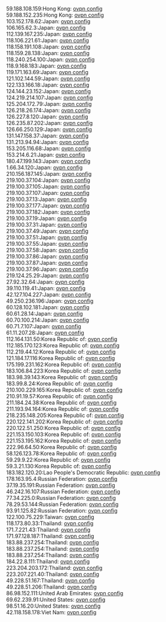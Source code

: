 59.188.108.159:Hong Kong: [ovpn config](vpn/59_188_108_159.ovpn)  
59.188.152.235:Hong Kong: [ovpn config](vpn/59_188_152_235.ovpn)  
103.152.178.62:Japan: [ovpn config](vpn/103_152_178_62.ovpn)  
106.165.62.3:Japan: [ovpn config](vpn/106_165_62_3.ovpn)  
112.139.167.235:Japan: [ovpn config](vpn/112_139_167_235.ovpn)  
118.106.221.61:Japan: [ovpn config](vpn/118_106_221_61.ovpn)  
118.158.191.108:Japan: [ovpn config](vpn/118_158_191_108.ovpn)  
118.159.28.138:Japan: [ovpn config](vpn/118_159_28_138.ovpn)  
118.240.254.100:Japan: [ovpn config](vpn/118_240_254_100.ovpn)  
118.9.168.183:Japan: [ovpn config](vpn/118_9_168_183.ovpn)  
119.171.163.69:Japan: [ovpn config](vpn/119_171_163_69.ovpn)  
121.102.144.59:Japan: [ovpn config](vpn/121_102_144_59.ovpn)  
122.133.166.18:Japan: [ovpn config](vpn/122_133_166_18.ovpn)  
124.144.23.152:Japan: [ovpn config](vpn/124_144_23_152.ovpn)  
124.219.214.107:Japan: [ovpn config](vpn/124_219_214_107.ovpn)  
125.204.172.79:Japan: [ovpn config](vpn/125_204_172_79.ovpn)  
126.218.26.174:Japan: [ovpn config](vpn/126_218_26_174.ovpn)  
126.227.8.120:Japan: [ovpn config](vpn/126_227_8_120.ovpn)  
126.235.87.202:Japan: [ovpn config](vpn/126_235_87_202.ovpn)  
126.66.250.129:Japan: [ovpn config](vpn/126_66_250_129.ovpn)  
131.147.158.37:Japan: [ovpn config](vpn/131_147_158_37.ovpn)  
131.213.94.94:Japan: [ovpn config](vpn/131_213_94_94.ovpn)  
153.205.116.68:Japan: [ovpn config](vpn/153_205_116_68.ovpn)  
153.214.6.21:Japan: [ovpn config](vpn/153_214_6_21.ovpn)  
180.47.199.143:Japan: [ovpn config](vpn/180_47_199_143.ovpn)  
1.66.34.120:Japan: [ovpn config](vpn/1_66_34_120.ovpn)  
210.156.187.145:Japan: [ovpn config](vpn/210_156_187_145.ovpn)  
219.100.37.104:Japan: [ovpn config](vpn/219_100_37_104.ovpn)  
219.100.37.105:Japan: [ovpn config](vpn/219_100_37_105.ovpn)  
219.100.37.107:Japan: [ovpn config](vpn/219_100_37_107.ovpn)  
219.100.37.13:Japan: [ovpn config](vpn/219_100_37_13.ovpn)  
219.100.37.177:Japan: [ovpn config](vpn/219_100_37_177.ovpn)  
219.100.37.182:Japan: [ovpn config](vpn/219_100_37_182.ovpn)  
219.100.37.19:Japan: [ovpn config](vpn/219_100_37_19.ovpn)  
219.100.37.31:Japan: [ovpn config](vpn/219_100_37_31.ovpn)  
219.100.37.49:Japan: [ovpn config](vpn/219_100_37_49.ovpn)  
219.100.37.51:Japan: [ovpn config](vpn/219_100_37_51.ovpn)  
219.100.37.55:Japan: [ovpn config](vpn/219_100_37_55.ovpn)  
219.100.37.58:Japan: [ovpn config](vpn/219_100_37_58.ovpn)  
219.100.37.86:Japan: [ovpn config](vpn/219_100_37_86.ovpn)  
219.100.37.87:Japan: [ovpn config](vpn/219_100_37_87.ovpn)  
219.100.37.96:Japan: [ovpn config](vpn/219_100_37_96.ovpn)  
219.124.25.29:Japan: [ovpn config](vpn/219_124_25_29.ovpn)  
27.92.32.64:Japan: [ovpn config](vpn/27_92_32_64.ovpn)  
39.110.119.41:Japan: [ovpn config](vpn/39_110_119_41.ovpn)  
42.127.104.227:Japan: [ovpn config](vpn/42_127_104_227.ovpn)  
49.250.236.196:Japan: [ovpn config](vpn/49_250_236_196.ovpn)  
60.128.102.181:Japan: [ovpn config](vpn/60_128_102_181.ovpn)  
60.61.28.14:Japan: [ovpn config](vpn/60_61_28_14.ovpn)  
60.70.100.214:Japan: [ovpn config](vpn/60_70_100_214.ovpn)  
60.71.7.107:Japan: [ovpn config](vpn/60_71_7_107.ovpn)  
61.11.207.28:Japan: [ovpn config](vpn/61_11_207_28.ovpn)  
112.164.131.50:Korea Republic of: [ovpn config](vpn/112_164_131_50.ovpn)  
112.185.170.123:Korea Republic of: [ovpn config](vpn/112_185_170_123.ovpn)  
112.219.44.12:Korea Republic of: [ovpn config](vpn/112_219_44_12.ovpn)  
121.184.17.116:Korea Republic of: [ovpn config](vpn/121_184_17_116.ovpn)  
175.199.231.162:Korea Republic of: [ovpn config](vpn/175_199_231_162.ovpn)  
183.106.84.223:Korea Republic of: [ovpn config](vpn/183_106_84_223.ovpn)  
183.98.39.143:Korea Republic of: [ovpn config](vpn/183_98_39_143.ovpn)  
183.99.8.24:Korea Republic of: [ovpn config](vpn/183_99_8_24.ovpn)  
210.100.229.165:Korea Republic of: [ovpn config](vpn/210_100_229_165.ovpn)  
210.91.19.57:Korea Republic of: [ovpn config](vpn/210_91_19_57.ovpn)  
211.184.24.38:Korea Republic of: [ovpn config](vpn/211_184_24_38.ovpn)  
211.193.94.164:Korea Republic of: [ovpn config](vpn/211_193_94_164.ovpn)  
218.235.148.205:Korea Republic of: [ovpn config](vpn/218_235_148_205.ovpn)  
220.122.141.202:Korea Republic of: [ovpn config](vpn/220_122_141_202.ovpn)  
220.122.51.250:Korea Republic of: [ovpn config](vpn/220_122_51_250.ovpn)  
221.153.150.103:Korea Republic of: [ovpn config](vpn/221_153_150_103.ovpn)  
221.153.195.162:Korea Republic of: [ovpn config](vpn/221_153_195_162.ovpn)  
222.96.64.50:Korea Republic of: [ovpn config](vpn/222_96_64_50.ovpn)  
58.126.123.78:Korea Republic of: [ovpn config](vpn/58_126_123_78.ovpn)  
59.29.9.22:Korea Republic of: [ovpn config](vpn/59_29_9_22.ovpn)  
59.3.21.130:Korea Republic of: [ovpn config](vpn/59_3_21_130.ovpn)  
183.182.120.20:Lao People's Democratic Republic: [ovpn config](vpn/183_182_120_20.ovpn)  
178.163.95.4:Russian Federation: [ovpn config](vpn/178_163_95_4.ovpn)  
37.19.35.191:Russian Federation: [ovpn config](vpn/37_19_35_191.ovpn)  
46.242.16.107:Russian Federation: [ovpn config](vpn/46_242_16_107.ovpn)  
77.34.225.0:Russian Federation: [ovpn config](vpn/77_34_225_0.ovpn)  
78.29.53.144:Russian Federation: [ovpn config](vpn/78_29_53_144.ovpn)  
93.91.125.82:Russian Federation: [ovpn config](vpn/93_91_125_82.ovpn)  
122.100.75.229:Taiwan: [ovpn config](vpn/122_100_75_229.ovpn)  
118.173.80.33:Thailand: [ovpn config](vpn/118_173_80_33.ovpn)  
171.7.221.43:Thailand: [ovpn config](vpn/171_7_221_43.ovpn)  
171.97.128.187:Thailand: [ovpn config](vpn/171_97_128_187.ovpn)  
183.88.237.254:Thailand: [ovpn config](vpn/183_88_237_254.ovpn)  
183.88.237.254:Thailand: [ovpn config](vpn/183_88_237_254.ovpn)  
183.88.237.254:Thailand: [ovpn config](vpn/183_88_237_254.ovpn)  
184.22.8.111:Thailand: [ovpn config](vpn/184_22_8_111.ovpn)  
223.204.203.172:Thailand: [ovpn config](vpn/223_204_203_172.ovpn)  
223.207.221.40:Thailand: [ovpn config](vpn/223_207_221_40.ovpn)  
49.228.51.167:Thailand: [ovpn config](vpn/49_228_51_167.ovpn)  
49.228.51.206:Thailand: [ovpn config](vpn/49_228_51_206.ovpn)  
86.98.152.111:United Arab Emirates: [ovpn config](vpn/86_98_152_111.ovpn)  
69.62.239.91:United States: [ovpn config](vpn/69_62_239_91.ovpn)  
98.51.16.20:United States: [ovpn config](vpn/98_51_16_20.ovpn)  
42.118.158.178:Viet Nam: [ovpn config](vpn/42_118_158_178.ovpn)  
